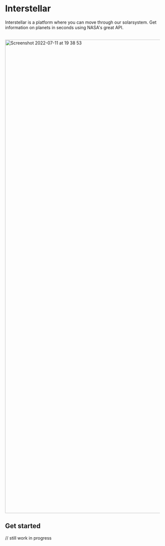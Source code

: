 # Interstellar

Interstellar is a platform where you can move through our solarsystem. Get information on planets in seconds using NASA's great API.

<br>

<img width="1536" alt="Screenshot 2022-07-11 at 19 38 53" src="https://user-images.githubusercontent.com/96595583/178324845-c2491ffa-3422-4574-9f12-c468a4a1684f.png">

## Get started

// still work in progress
